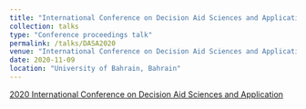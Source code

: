 ```yaml
---
title: "International Conference on Decision Aid Sciences and Application (DASA)"
collection: talks
type: "Conference proceedings talk"
permalink: /talks/DASA2020
venue: "International Conference on Decision Aid Sciences and Application (DASA)"
date: 2020-11-09
location: "University of Bahrain, Bahrain"
---
```


[2020 International Conference on Decision Aid Sciences and Application](http://dasa20.uob.edu.bh/)
